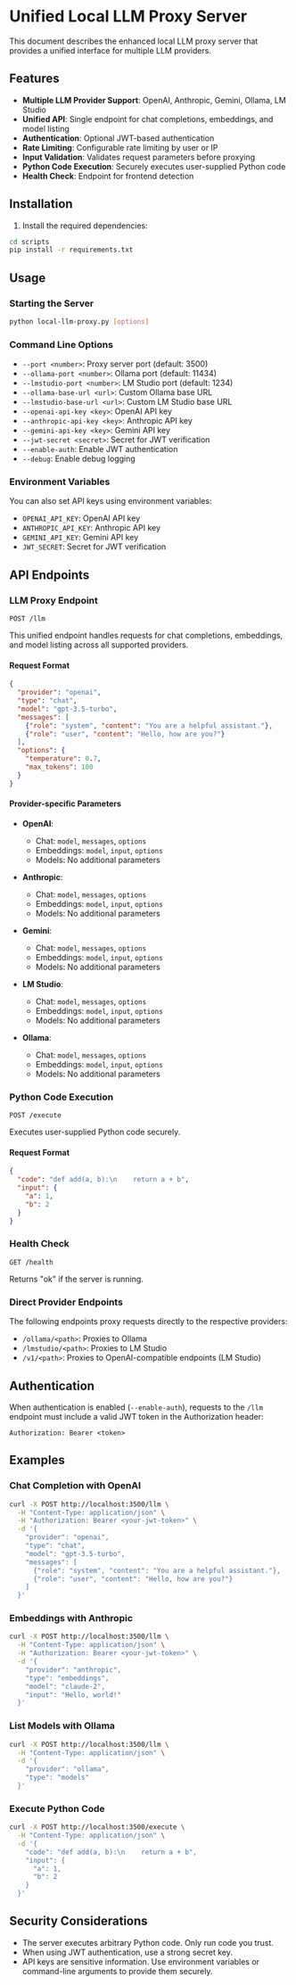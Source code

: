 # Unified Local LLM Proxy Server

This document describes the enhanced local LLM proxy server that provides a unified interface for multiple LLM providers.

## Features

- **Multiple LLM Provider Support**: OpenAI, Anthropic, Gemini, Ollama, LM Studio
- **Unified API**: Single endpoint for chat completions, embeddings, and model listing
- **Authentication**: Optional JWT-based authentication
- **Rate Limiting**: Configurable rate limiting by user or IP
- **Input Validation**: Validates request parameters before proxying
- **Python Code Execution**: Securely executes user-supplied Python code
- **Health Check**: Endpoint for frontend detection

## Installation

1. Install the required dependencies:

```bash
cd scripts
pip install -r requirements.txt
```

## Usage

### Starting the Server

```bash
python local-llm-proxy.py [options]
```

### Command Line Options

- `--port <number>`: Proxy server port (default: 3500)
- `--ollama-port <number>`: Ollama port (default: 11434)
- `--lmstudio-port <number>`: LM Studio port (default: 1234)
- `--ollama-base-url <url>`: Custom Ollama base URL
- `--lmstudio-base-url <url>`: Custom LM Studio base URL
- `--openai-api-key <key>`: OpenAI API key
- `--anthropic-api-key <key>`: Anthropic API key
- `--gemini-api-key <key>`: Gemini API key
- `--jwt-secret <secret>`: Secret for JWT verification
- `--enable-auth`: Enable JWT authentication
- `--debug`: Enable debug logging

### Environment Variables

You can also set API keys using environment variables:

- `OPENAI_API_KEY`: OpenAI API key
- `ANTHROPIC_API_KEY`: Anthropic API key
- `GEMINI_API_KEY`: Gemini API key
- `JWT_SECRET`: Secret for JWT verification

## API Endpoints

### LLM Proxy Endpoint

```
POST /llm
```

This unified endpoint handles requests for chat completions, embeddings, and model listing across all supported providers.

#### Request Format

```json
{
  "provider": "openai",
  "type": "chat",
  "model": "gpt-3.5-turbo",
  "messages": [
    {"role": "system", "content": "You are a helpful assistant."},
    {"role": "user", "content": "Hello, how are you?"}
  ],
  "options": {
    "temperature": 0.7,
    "max_tokens": 100
  }
}
```

#### Provider-specific Parameters

- **OpenAI**:
  - Chat: `model`, `messages`, `options`
  - Embeddings: `model`, `input`, `options`
  - Models: No additional parameters

- **Anthropic**:
  - Chat: `model`, `messages`, `options`
  - Embeddings: `model`, `input`, `options`
  - Models: No additional parameters

- **Gemini**:
  - Chat: `model`, `messages`, `options`
  - Embeddings: `model`, `input`, `options`
  - Models: No additional parameters

- **LM Studio**:
  - Chat: `model`, `messages`, `options`
  - Embeddings: `model`, `input`, `options`
  - Models: No additional parameters

- **Ollama**:
  - Chat: `model`, `messages`, `options`
  - Embeddings: `model`, `input`, `options`
  - Models: No additional parameters

### Python Code Execution

```
POST /execute
```

Executes user-supplied Python code securely.

#### Request Format

```json
{
  "code": "def add(a, b):\n    return a + b",
  "input": {
    "a": 1,
    "b": 2
  }
}
```

### Health Check

```
GET /health
```

Returns "ok" if the server is running.

### Direct Provider Endpoints

The following endpoints proxy requests directly to the respective providers:

- `/ollama/<path>`: Proxies to Ollama
- `/lmstudio/<path>`: Proxies to LM Studio
- `/v1/<path>`: Proxies to OpenAI-compatible endpoints (LM Studio)

## Authentication

When authentication is enabled (`--enable-auth`), requests to the `/llm` endpoint must include a valid JWT token in the Authorization header:

```
Authorization: Bearer <token>
```

## Examples

### Chat Completion with OpenAI

```bash
curl -X POST http://localhost:3500/llm \
  -H "Content-Type: application/json" \
  -H "Authorization: Bearer <your-jwt-token>" \
  -d '{
    "provider": "openai",
    "type": "chat",
    "model": "gpt-3.5-turbo",
    "messages": [
      {"role": "system", "content": "You are a helpful assistant."},
      {"role": "user", "content": "Hello, how are you?"}
    ]
  }'
```

### Embeddings with Anthropic

```bash
curl -X POST http://localhost:3500/llm \
  -H "Content-Type: application/json" \
  -H "Authorization: Bearer <your-jwt-token>" \
  -d '{
    "provider": "anthropic",
    "type": "embeddings",
    "model": "claude-2",
    "input": "Hello, world!"
  }'
```

### List Models with Ollama

```bash
curl -X POST http://localhost:3500/llm \
  -H "Content-Type: application/json" \
  -d '{
    "provider": "ollama",
    "type": "models"
  }'
```

### Execute Python Code

```bash
curl -X POST http://localhost:3500/execute \
  -H "Content-Type: application/json" \
  -d '{
    "code": "def add(a, b):\n    return a + b",
    "input": {
      "a": 1,
      "b": 2
    }
  }'
```

## Security Considerations

- The server executes arbitrary Python code. Only run code you trust.
- When using JWT authentication, use a strong secret key.
- API keys are sensitive information. Use environment variables or command-line arguments to provide them securely.
